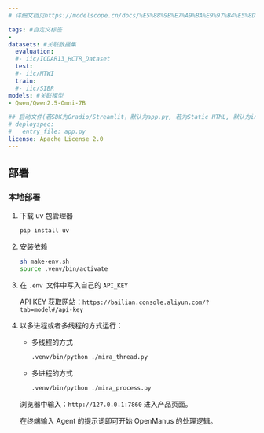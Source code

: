 ```yaml
---
# 详细文档见https://modelscope.cn/docs/%E5%88%9B%E7%A9%BA%E9%97%B4%E5%8D%A1%E7%89%87

tags: #自定义标签
-
datasets: #关联数据集
  evaluation:
  #- iic/ICDAR13_HCTR_Dataset
  test:
  #- iic/MTWI
  train:
  #- iic/SIBR
models: #关联模型
- Qwen/Qwen2.5-Omni-7B

## 启动文件(若SDK为Gradio/Streamlit，默认为app.py, 若为Static HTML, 默认为index.html)
# deployspec:
#   entry_file: app.py
license: Apache License 2.0
---
```


## 部署

### 本地部署
1. 下载 uv 包管理器

   ```bash
   pip install uv
   ```

2. 安装依赖

   ```bash
   sh make-env.sh
   source .venv/bin/activate  
   ```

3. 在 `.env `文件中写入自己的 `API_KEY`

   API KEY 获取网站：`https://bailian.console.aliyun.com/?tab=model#/api-key`

4. 以多进程或者多线程的方式运行：

   - 多线程的方式

     ```bash
     .venv/bin/python ./mira_thread.py
     ```

   - 多进程的方式

     ```bash
     .venv/bin/python ./mira_process.py
     ```

   浏览器中输入：`http://127.0.0.1:7860` 进入产品页面。

   在终端输入 Agent 的提示词即可开始 OpenManus 的处理逻辑。

   